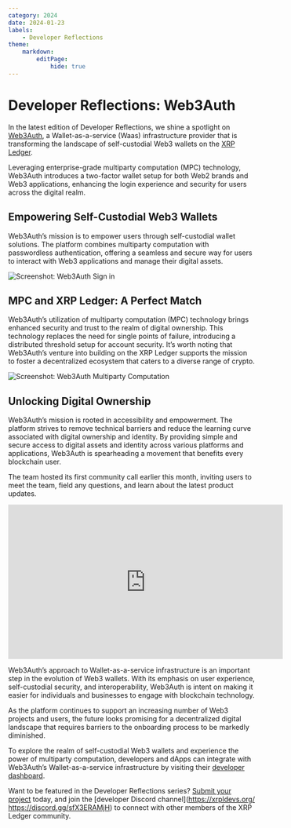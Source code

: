 ```yaml
---
category: 2024
date: 2024-01-23
labels:
    - Developer Reflections
theme:
    markdown:
        editPage:
            hide: true
---
```

# Developer Reflections: Web3Auth

In the latest edition of Developer Reflections, we shine a spotlight on [Web3Auth](https://web3auth.io/), a Wallet-as-a-service (Waas) infrastructure provider that is transforming the landscape of self-custodial Web3 wallets on the [XRP Ledger](https://xrpl.org/).

Leveraging enterprise-grade multiparty computation (MPC) technology, Web3Auth introduces a two-factor wallet setup for both Web2 brands and Web3 applications, enhancing the login experience and security for users across the digital realm. 

<!-- BREAK -->

## Empowering Self-Custodial Web3 Wallets

Web3Auth’s mission is to empower users through self-custodial wallet solutions. The platform combines multiparty computation with passwordless authentication, offering a seamless and secure way for users to interact with Web3 applications and manage their digital assets.

![Screenshot: Web3Auth Sign in](/blog/img/dev-reflections-web3auth-signin.png)

## MPC and XRP Ledger: A Perfect Match

Web3Auth’s utilization of multiparty computation (MPC) technology brings enhanced security and trust to the realm of digital ownership. This technology replaces the need for single points of failure, introducing a distributed threshold setup for account security. It’s worth noting that Web3Auth’s venture into building on the XRP Ledger supports the mission to foster a decentralized ecosystem that caters to a diverse range of crypto. 

![Screenshot: Web3Auth Multiparty Computation](/blog/img/dev-reflections-web3auth-mpc.png)

## Unlocking Digital Ownership

Web3Auth’s mission is rooted in accessibility and empowerment. The platform strives to remove technical barriers and reduce the learning curve associated with digital ownership and identity. By providing simple and secure access to digital assets and identity across various platforms and applications, Web3Auth is spearheading a movement that benefits every blockchain user. 

The team hosted its first community call earlier this month, inviting users to meet the team, field any questions, and learn about the latest product updates. 

<iframe width="560" height="315" src="https://www.youtube.com/embed/J3O0yHkvrNQ?si=VaWq4xUdwagkYwdQ" title="YouTube video player" frameborder="0" allow="accelerometer; autoplay; clipboard-write; encrypted-media; gyroscope; picture-in-picture; web-share" allowfullscreen></iframe>

Web3Auth’s approach to Wallet-as-a-service infrastructure is an important step in the evolution of Web3 wallets. With its emphasis on user experience, self-custodial security, and interoperability, Web3Auth is intent on making it easier for individuals and businesses to engage with blockchain technology. 

As the platform continues to support an increasing number of Web3 projects and users, the future looks promising for a decentralized digital landscape that requires barriers to the onboarding process to be markedly diminished. 

To explore the realm of self-custodial Web3 wallets and experience the power of multiparty computation, developers and dApps can integrate with Web3Auth’s Wallet-as-a-service infrastructure by visiting their [developer dashboard](https://dashboard.web3auth.io).

Want to be featured in the Developer Reflections series? [Submit your project](https://xrpl.org/contribute.html#xrpl-blog) today, and join the [developer Discord channel](https://xrpldevs.org/ https://discord.gg/sfX3ERAMjH) to connect with other members of the XRP Ledger community.


